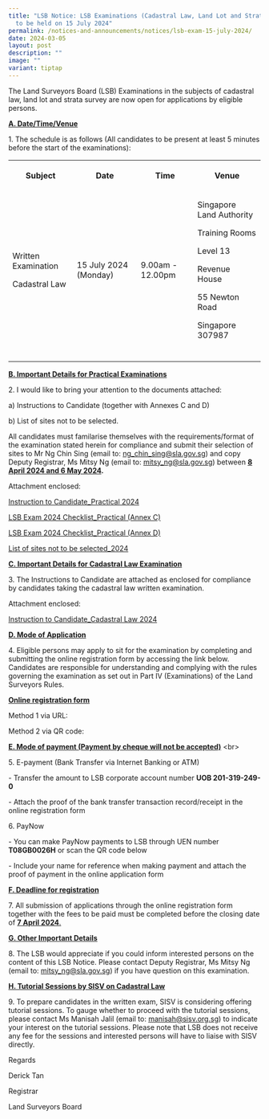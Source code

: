 ```yaml
---
title: "LSB Notice: LSB Examinations (Cadastral Law, Land Lot and Strata Survey)
  to be held on 15 July 2024"
permalink: /notices-and-announcements/notices/lsb-exam-15-july-2024/
date: 2024-03-05
layout: post
description: ""
image: ""
variant: tiptap
---
```

<p>The Land Surveyors Board (LSB) Examinations in the subjects of cadastral
law, land lot and strata survey are now open for applications by eligible
persons.</p>
<p><strong><u>A. Date/Time/Venue</u></strong>
</p>
<p>1. The schedule is as follows (All candidates to be present at least 5
minutes before the start of the examinations):</p>
<table>
<tbody>
<tr>
<th rowspan="1" colspan="1">
<p>Subject</p>
</th>
<th rowspan="1" colspan="1">
<p>Date</p>
</th>
<th rowspan="1" colspan="1">
<p>Time</p>
</th>
<th rowspan="1" colspan="1">
<p>Venue</p>
</th>
</tr>
<tr>
<td rowspan="1" colspan="1">
<p>Written Examination</p>
<p>Cadastral Law</p>
</td>
<td rowspan="1" colspan="1">
<p></p>
<p>15 July 2024 (Monday)</p>
</td>
<td rowspan="1" colspan="1">
<p></p>
<p>9.00am - 12.00pm</p>
</td>
<td rowspan="1" colspan="1">
<p>Singapore Land Authority</p>
<p>Training Rooms</p>
<p>Level 13</p>
<p>Revenue House</p>
<p>55 Newton Road</p>
<p>Singapore 307987</p>
</td>
</tr>
<tr>
<td rowspan="1" colspan="1">
<p></p>
</td>
<td rowspan="1" colspan="1">
<p></p>
</td>
<td rowspan="1" colspan="1">
<p></p>
</td>
<td rowspan="1" colspan="1">
<p></p>
</td>
</tr>
</tbody>
</table>
<p></p>
<p></p>
<p><strong><u>B. Important Details for Practical Examinations</u></strong>
</p>
<p>2. I would like to bring your attention to the documents attached:</p>
<p>a) Instructions to Candidate (together with Annexes C and D)</p>
<p>b) List of sites not to be selected.</p>
<p>All candidates must familarise themselves with the requirements/format
of the examination stated herein for compliance and submit their selection
of sites to Mr Ng Chin Sing (email to: <a href="mailto:ng_chin_sing@sla.gov.sg" rel="noopener noreferrer nofollow" target="_blank">ng_chin_sing@sla.gov.sg</a>) and
copy Deputy Registrar, Ms Mitsy Ng (email to: <a href="mailto:mitsy_ng@sla.gov.sg" rel="noopener noreferrer nofollow" target="_blank">mitsy_ng@sla.gov.sg</a>) between <strong><u>8 April 2024 and 6 May 2024</u>.</strong>
</p>
<p></p>
<p>Attachment enclosed:</p>
<p><a href="/files/Instructions_to_Candidate_Practical_2024.pdf" rel="noopener noreferrer nofollow" target="_blank">Instruction to Candidate_Practical 2024</a>
</p>
<p><a href="/files/LSB_Exam_2024_Checklist_Practical_Annex_C_.pdf" rel="noopener noreferrer nofollow" target="_blank">LSB Exam 2024 Checklist_Practical (Annex C)</a>
</p>
<p><a href="/files/LSB_Exam_2024_Checklist_Practical_Annex_D_.pdf" rel="noopener noreferrer nofollow" target="_blank">LSB Exam 2024 Checklist_Practical (Annex D)</a>
</p>
<p><a href="/files/List_of_sites_not_to_be_selected_2024.pdf" rel="noopener noreferrer nofollow" target="_blank">List of sites not to be selected_2024</a>
</p>
<p><strong><u>C. Important Details for Cadastral Law Examination</u></strong>
</p>
<p>3. The Instructions to Candidate are attached as enclosed for compliance
by candidates taking the cadastral law written examination.</p>
<p></p>
<p>Attachment enclosed:</p>
<p><a href="/files/Instructions_to_Candidate_Cadastral_Law_2024.pdf" rel="noopener noreferrer nofollow" target="_blank">Instruction to Candidate_Cadastral Law 2024</a>
</p>
<p><strong><u>D. Mode of Application</u></strong>
</p>
<p>4. Eligible persons may apply to sit for the examination by completing
and submitting the online registration form by accessing the link below.
Candidates are responsible for understanding and complying with the rules
governing the examination as set out in Part IV (Examinations) of the Land
Surveyors Rules.</p>
<p><strong><u>Online registration form</u></strong>
</p>
<p>Method 1 via URL:</p>
<p>Method 2 via QR code:</p>
<p></p>
<p><strong><u>E. Mode of payment (Payment by cheque will not be accepted)</u></strong> &lt;br&gt;</p>
<p>5. E-payment (Bank Transfer via Internet Banking or ATM)</p>
<p>- Transfer the amount to LSB corporate account number <strong>UOB 201-319-249-0</strong>
</p>
<p>- Attach the proof of the bank transfer transaction record/receipt in
the online registration form</p>
<p>6. PayNow</p>
<p>- You can make PayNow payments to LSB through UEN number <strong>T08GB0026H</strong> or
scan the QR code below</p>
<p></p>
<p></p>
<p>- Include your name for reference when making payment and attach the proof
of payment in the online application form</p>
<p><strong><u>F. Deadline for registration</u></strong>
</p>
<p>7. All submission of applications through the online registration form
together with the fees to be paid must be completed before the closing
date of <strong><u>7 April 2024</u></strong><u>.</u>
</p>
<p><strong><u>G. Other Important Details</u></strong>
</p>
<p>8. The LSB would appreciate if you could inform interested persons on
the content of this LSB Notice. Please contact Deputy Registrar, Ms Mitsy
Ng (email to: <a href="mailto:mitsy_ng@sla.gov.sg" rel="noopener noreferrer nofollow" target="_blank">mitsy_ng@sla.gov.sg</a>)
if you have question on this examination.</p>
<p><strong><u>H. Tutorial Sessions by SISV on Cadastral Law</u></strong>
</p>
<p>9. To prepare candidates in the written exam, SISV is considering offering
tutorial sessions. To gauge whether to proceed with the tutorial sessions,
please contact Ms Manisah Jalil (email to: <a href="mailto: </span><a target=" rel="noopener noreferrer nofollow" target="_blank"><u>manisah@sisv.org.sg</u></a>) to indicate
your interest on the tutorial sessions. Please note that LSB does not receive
any fee for the sessions and interested persons will have to liaise with
SISV directly.</p>
<p>Regards</p>
<p>Derick Tan</p>
<p>Registrar</p>
<p>Land Surveyors Board</p>